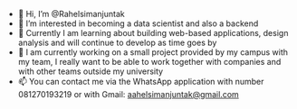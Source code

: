 - 👋 Hi, I’m @Rahelsimanjuntak
- 👀 I’m interested in becoming a data scientist and also a backend
- 🌱 Currently I am learning about building web-based applications, design analysis and will continue to develop as time goes by
- 💞️ I am currently working on a small project provided by my campus with my team, I really want to be able to work together with companies and with other teams outside my university
- 📫 You can contact me via the WhatsApp application with number 081270193219 or with Gmail: aahelsimanjuntak@gmail.com

<!---
Rahelsimanjuntak/Rahelsimanjuntak is a ✨ special ✨ repository because its `README.md` (this file) appears on your GitHub profile.
You can click the Preview link to take a look at your changes.
--->
